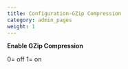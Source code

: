 ```yaml
---
title: Configuration-GZip Compression
category: admin_pages
weight: 1
---
```


<b>Enable GZip Compression</b>

<div class='indent'>0= off 1= on</div>


